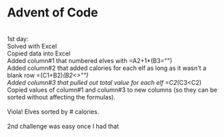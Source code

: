 # Advent of Code

<br />1st day:
<br />Solved with Excel
<br />Copied data into Excel
<br />Added column#1 that numbered elves with =A2+1*(B3="")
<br />Added column#2 that added calories for each elf as long as it wasn't a blank row =(C1+B2)*(B2<>"")
<br />Added column#3 that pulled out total value for each elf =C2*(C3<C2)
<br />Copied values of column#1 and column#3 to new columns (so they can be sorted without affecting the formulas).  
<br />Viola!  Elves sorted by # calories.  
<br />2nd challenge was easy once I had that
